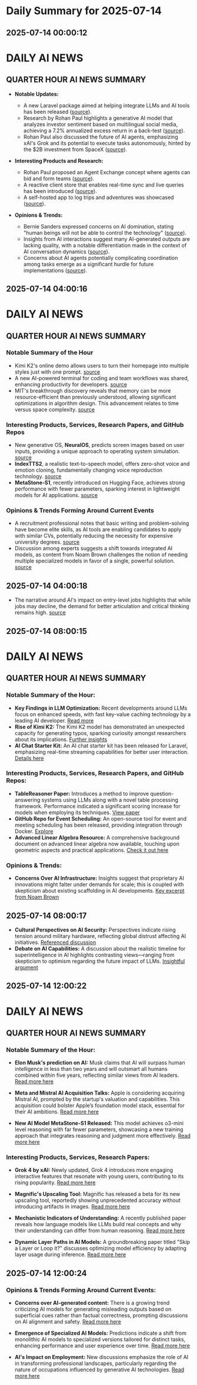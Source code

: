 # Daily Summary for 2025-07-14

## 2025-07-14 00:00:12

# DAILY AI NEWS

## QUARTER HOUR AI NEWS SUMMARY

- **Notable Updates:**  
  - A new Laravel package aimed at helping integrate LLMs and AI tools has been released ([source](https://x.com/i/web/status/1944544539089285184)).  
  - Research by Rohan Paul highlights a generative AI model that analyzes investor sentiment based on multilingual social media, achieving a 7.2% annualized excess return in a back-test ([source](https://x.com/i/web/status/1944541472537334230)).  
  - Rohan Paul also discussed the future of AI agents, emphasizing xAI's Grok and its potential to execute tasks autonomously, hinted by the $2B investment from SpaceX ([source](https://x.com/i/web/status/1944539634903785643)).

- **Interesting Products and Research:**  
  - Rohan Paul proposed an Agent Exchange concept where agents can bid and form teams ([source](https://x.com/i/web/status/1944508179846766856)).  
  - A reactive client store that enables real-time sync and live queries has been introduced ([source](https://x.com/i/web/status/1944536916134699450)).  
  - A self-hosted app to log trips and adventures was showcased ([source](https://x.com/i/web/status/1944521697576513828)).

- **Opinions & Trends:**  
  - Bernie Sanders expressed concerns on AI domination, stating "human beings will not be able to control the technology" ([source](https://x.com/i/web/status/1944501389859651799)).  
  - Insights from AI interactions suggest many AI-generated outputs are lacking quality, with a notable differentiation made in the context of AI conversation dynamics ([source](https://x.com/i/web/status/1944543837772546329)).  
  - Concerns about AI agents potentially complicating coordination among tasks emerge as a significant hurdle for future implementations ([source](https://x.com/i/web/status/1944539634903785643)).

## 2025-07-14 04:00:16

# DAILY AI NEWS

## QUARTER HOUR AI NEWS SUMMARY

### Notable Summary of the Hour
- Kimi K2's online demo allows users to turn their homepage into multiple styles just with one prompt. [source](https://x.com/i/web/status/1944606905449517188)
- A new AI-powered terminal for coding and team workflows was shared, enhancing productivity for developers. [source](https://x.com/i/web/status/1944606096523419828)
- MIT's breakthrough discovery reveals that memory can be more resource-efficient than previously understood, allowing significant optimizations in algorithm design. This advancement relates to time versus space complexity. [source](https://x.com/i/web/status/1944603034165838143)

### Interesting Products, Services, Research Papers, and GitHub Repos
- New generative OS, **NeuralOS**, predicts screen images based on user inputs, providing a unique approach to operating system simulation. [source](https://x.com/i/web/status/1944594891075404150)
- **IndexTTS2**, a realistic text-to-speech model, offers zero-shot voice and emotion cloning, fundamentally changing voice reproduction technology. [source](https://x.com/i/web/status/1944584424001323385)
- **MetaStone-S1**, recently introduced on Hugging Face, achieves strong performance with fewer parameters, sparking interest in lightweight models for AI applications. [source](https://x.com/i/web/status/1944597120515772735)

### Opinions & Trends Forming Around Current Events
- A recruitment professional notes that basic writing and problem-solving have become elite skills, as AI tools are enabling candidates to apply with similar CVs, potentially reducing the necessity for expensive university degrees. [source](https://x.com/i/web/status/1944594798083793405)
- Discussion among experts suggests a shift towards integrated AI models, as content from Noam Brown challenges the notion of needing multiple specialized models in favor of a single, powerful solution. [source](https://x.com/i/web/status/1944580742287409240)

## 2025-07-14 04:00:18

- The narrative around AI's impact on entry-level jobs highlights that while jobs may decline, the demand for better articulation and critical thinking remains high. [source](https://x.com/i/web/status/1944594798083793405)

## 2025-07-14 08:00:15

# DAILY AI NEWS

## QUARTER HOUR AI NEWS SUMMARY

### Notable Summary of the Hour:
- **Key Findings in LLM Optimization:** Recent developments around LLMs focus on enhanced speeds, with fast key-value caching technology by a leading AI developer. [Read more](https://x.com/i/web/status/1944666517968134343)
- **Rise of Kimi K2:** The Kimi K2 model has demonstrated an unexpected capacity for generating typos, sparking curiosity amongst researchers about its implications. [Further insights](https://x.com/i/web/status/1944660585095778707)  
-  **AI Chat Starter Kit:** An AI chat starter kit has been released for Laravel, emphasizing real-time streaming capabilities for better user interaction. [Details here](https://x.com/i/web/status/1944658904442343578)  

### Interesting Products, Services, Research Papers, and GitHub Repos:
- **TableReasoner Paper:** Introduces a method to improve question-answering systems using LLMs along with a novel table processing framework. Performance indicated a significant scoring increase for models when employing its techniques. [View paper](https://x.com/i/web/status/1944658794807791628)
- **GitHub Repo for Event Scheduling:** An open-source tool for event and meeting scheduling has been released, providing integration through Docker. [Explore](https://x.com/i/web/status/1944651290568491311)
- **Advanced Linear Algebra Resource:** A comprehensive background document on advanced linear algebra now available, touching upon geometric aspects and practical applications. [Check it out here](https://x.com/i/web/status/1944642465065259305)

### Opinions & Trends:
- **Concerns Over AI Infrastructure:** Insights suggest that proprietary AI innovations might falter under demands for scale; this is coupled with skepticism about existing scaffolding in AI developments. [Key excerpt from Noam Brown](https://x.com/i/web/status/1944661649941573683)

## 2025-07-14 08:00:17

- **Cultural Perspectives on AI Security:** Perspectives indicate rising tension around military hardware, reflecting global distrust affecting AI initiatives. [Referenced discussion](https://x.com/i/web/status/1944656144359657636)
- **Debate on AI Capabilities:** A discussion about the realistic timeline for superintelligence in AI highlights contrasting views—ranging from skepticism to optimism regarding the future impact of LLMs. [Insightful argument](https://x.com/i/web/status/1944653902449614885)

## 2025-07-14 12:00:22

# DAILY AI NEWS

## QUARTER HOUR AI NEWS SUMMARY

### Notable Summary of the Hour:
- **Elon Musk's prediction on AI:** Musk claims that AI will surpass human intelligence in less than two years and will outsmart all humans combined within five years, reflecting similar views from AI leaders. 
  [Read more here](https://x.com/i/web/status/1944696120040440143)

- **Meta and Mistral AI Acquisition Talks:** Apple is considering acquiring Mistral AI, prompted by the startup's valuation and capabilities. This acquisition could bolster Apple’s foundation model stack, essential for their AI ambitions. 
  [Read more here](https://x.com/i/web/status/1944708372701368642)

- **New AI Model MetaStone-S1 Released:** This model achieves o3-mini level reasoning with far fewer parameters, showcasing a new training approach that integrates reasoning and judgment more effectively. 
  [Read more here](https://x.com/i/web/status/1944699654664552934)

### Interesting Products, Services, Research Papers:
- **Grok 4 by xAI:** Newly updated, Grok 4 introduces more engaging interactive features that resonate with young users, contributing to its rising popularity.
  [Read more here](https://x.com/i/web/status/1944711727701053931)

- **Magnific's Upscaling Tool:** Magnific has released a beta for its new upscaling tool, reportedly showing unprecedented accuracy without introducing artifacts in images. 
  [Read more here](https://x.com/i/web/status/1944717398130532422)

- **Mechanistic Indicators of Understanding:** A recently published paper reveals how language models like LLMs build real concepts and why their understanding can differ from human reasoning. 
  [Read more here](https://x.com/i/web/status/1944704872932102486)

- **Dynamic Layer Paths in AI Models:** A groundbreaking paper titled "Skip a Layer or Loop it?" discusses optimizing model efficiency by adapting layer usage during inference. 
  [Read more here](https://x.com/i/web/status/1944680171174559828)

## 2025-07-14 12:00:24

### Opinions & Trends Forming Around Current Events:
- **Concerns over AI-generated content:** There is a growing trend criticizing AI models for generating misleading outputs based on superficial cues rather than factual correctness, prompting discussions on AI alignment and safety. 
  [Read more here](https://x.com/i/web/status/1944704872932102486)

- **Emergence of Specialized AI Models:** Predictions indicate a shift from monolithic AI models to specialized versions tailored for distinct tasks, enhancing performance and user experience over time. 
  [Read more here](https://x.com/i/web/status/1944672506968699168)

- **AI's Impact on Employment:** New discussions emphasize the role of AI in transforming professional landscapes, particularly regarding the nature of occupations influenced by generative AI technologies. 
  [Read more here](https://x.com/i/web/status/1944671422565261549)

